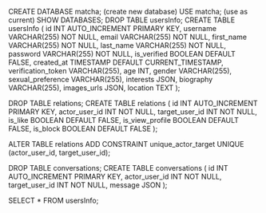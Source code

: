 CREATE DATABASE matcha; (create new database)
USE matcha; (use as current)
SHOW DATABASES;
DROP TABLE usersInfo;
CREATE TABLE usersInfo (
id INT AUTO_INCREMENT PRIMARY KEY,
username VARCHAR(255) NOT NULL,
email VARCHAR(255) NOT NULL,
first_name VARCHAR(255) NOT NULL,
last_name VARCHAR(255) NOT NULL,
password VARCHAR(255) NOT NULL,
is_verified BOOLEAN DEFAULT FALSE,
created_at TIMESTAMP DEFAULT CURRENT_TIMESTAMP,
verification_token VARCHAR(255),
age INT,
gender VARCHAR(255),
sexual_preference VARCHAR(255),
interests JSON,
biography VARCHAR(255),
images_urls JSON,
location TEXT
);

DROP TABLE relations;
CREATE TABLE relations (
id INT AUTO_INCREMENT PRIMARY KEY,
actor_user_id INT NOT NULL,
target_user_id INT NOT NULL,
is_like BOOLEAN DEFAULT FALSE,
is_view_profile BOOLEAN DEFAULT FALSE,
is_block BOOLEAN DEFAULT FALSE
);

ALTER TABLE relations
ADD CONSTRAINT unique_actor_target UNIQUE (actor_user_id, target_user_id);

DROP TABLE conversations;
CREATE TABLE conversations (
id INT AUTO_INCREMENT PRIMARY KEY,
actor_user_id INT NOT NULL,
target_user_id INT NOT NULL,
message JSON
);

SELECT \* FROM usersInfo;
